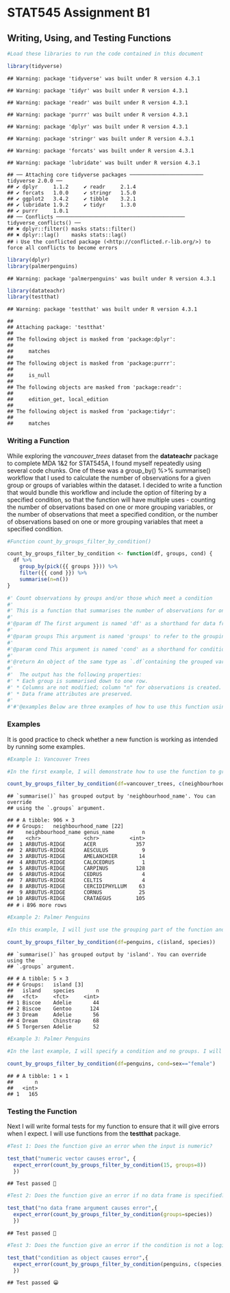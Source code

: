 STAT545 Assignment B1
================

## Writing, Using, and Testing Functions

``` r
#Load these libraries to run the code contained in this document

library(tidyverse)
```

    ## Warning: package 'tidyverse' was built under R version 4.3.1

    ## Warning: package 'tidyr' was built under R version 4.3.1

    ## Warning: package 'readr' was built under R version 4.3.1

    ## Warning: package 'purrr' was built under R version 4.3.1

    ## Warning: package 'dplyr' was built under R version 4.3.1

    ## Warning: package 'stringr' was built under R version 4.3.1

    ## Warning: package 'forcats' was built under R version 4.3.1

    ## Warning: package 'lubridate' was built under R version 4.3.1

    ## ── Attaching core tidyverse packages ──────────────────────── tidyverse 2.0.0 ──
    ## ✔ dplyr     1.1.2     ✔ readr     2.1.4
    ## ✔ forcats   1.0.0     ✔ stringr   1.5.0
    ## ✔ ggplot2   3.4.2     ✔ tibble    3.2.1
    ## ✔ lubridate 1.9.2     ✔ tidyr     1.3.0
    ## ✔ purrr     1.0.1     
    ## ── Conflicts ────────────────────────────────────────── tidyverse_conflicts() ──
    ## ✖ dplyr::filter() masks stats::filter()
    ## ✖ dplyr::lag()    masks stats::lag()
    ## ℹ Use the conflicted package (<http://conflicted.r-lib.org/>) to force all conflicts to become errors

``` r
library(dplyr)
library(palmerpenguins)
```

    ## Warning: package 'palmerpenguins' was built under R version 4.3.1

``` r
library(datateachr)
library(testthat)
```

    ## Warning: package 'testthat' was built under R version 4.3.1

    ## 
    ## Attaching package: 'testthat'
    ## 
    ## The following object is masked from 'package:dplyr':
    ## 
    ##     matches
    ## 
    ## The following object is masked from 'package:purrr':
    ## 
    ##     is_null
    ## 
    ## The following objects are masked from 'package:readr':
    ## 
    ##     edition_get, local_edition
    ## 
    ## The following object is masked from 'package:tidyr':
    ## 
    ##     matches

### Writing a Function

While exploring the *vancouver_trees* dataset from the **datateachr**
package to complete MDA 1&2 for STAT545A, I found myself repeatedly
using several code chunks. One of these was a group_by() %\>%
summarise() workflow that I used to calculate the number of observations
for a given group or groups of variables within the dataset. I decided
to write a function that would bundle this workflow and include the
option of filtering by a specified condition, so that the function will
have multiple uses - counting the number of observations based on one or
more grouping variables, or the number of observations that meet a
specified condition, or the number of observations based on one or more
grouping variables that meet a specified condition.

``` r
#Function count_by_groups_filter_by_condition()

count_by_groups_filter_by_condition <- function(df, groups, cond) { 
  df %>% 
    group_by(pick({{ groups }})) %>% 
    filter({{ cond }}) %>% 
    summarise(n=n())
}

#' Count observations by groups and/or those which meet a condition
#' 
#' This is a function that summarises the number of observations for one or more variables within a data frame. It can be used to compute the number of  observations of one or more grouped variables, the number of observations that meet a specified condition, or a combination of the two.
#'
#'@param df The first argument is named 'df' as a shorthand for data frame. This is a required argument.
#'
#'@param groups This argument is named 'groups' to refer to the grouping variable(s) that will be input to the group_by function. It must be an object or use the form c(x,y) if multiple variables are used for grouping. It is not required.
#'
#'@param cond This argument is named 'cond' as a shorthand for condition, to refer to the condition that will be specified in the filter function. This argument must be a logical vector (eg sex=="female"). It is not required.
#'
#'@return An object of the same type as `.df`containing the grouped variables and the corresponding number of observations (n) for each row; if no grouping was  applied and only a filtering condition was used, the output will be a 1x1 object containing the number of observations (n) that meet the condition.
#'
#'  The output has the following properties:
#' * Each group is summarised down to one row.
#' * Columns are not modified; column "n" for observations is created.
#' * Data frame attributes are preserved.
#'
#'#'@examples Below are three examples of how to use this function using datasets contained in the **datateachr** and **penguins** packages.
```

### Examples

It is good practice to check whether a new function is working as
intended by running some examples.

``` r
#Example 1: Vancouver Trees

#In the first example, I will demonstrate how to use the function to group by multiple variables and filter by a condition in the vancouver_trees dataset. I will group by neighbourhood name and height range and specify the condition to be date planted > 2000-01-01 to find the number of trees in each neighbourhood for each height range that were planted after 2000-01-01.

count_by_groups_filter_by_condition(df=vancouver_trees, c(neighbourhood_name, genus_name), cond= date_planted >"2000-01-01")
```

    ## `summarise()` has grouped output by 'neighbourhood_name'. You can override
    ## using the `.groups` argument.

    ## # A tibble: 906 × 3
    ## # Groups:   neighbourhood_name [22]
    ##    neighbourhood_name genus_name         n
    ##    <chr>              <chr>          <int>
    ##  1 ARBUTUS-RIDGE      ACER             357
    ##  2 ARBUTUS-RIDGE      AESCULUS           9
    ##  3 ARBUTUS-RIDGE      AMELANCHIER       14
    ##  4 ARBUTUS-RIDGE      CALOCEDRUS         1
    ##  5 ARBUTUS-RIDGE      CARPINUS         128
    ##  6 ARBUTUS-RIDGE      CEDRUS             4
    ##  7 ARBUTUS-RIDGE      CELTIS             4
    ##  8 ARBUTUS-RIDGE      CERCIDIPHYLLUM    63
    ##  9 ARBUTUS-RIDGE      CORNUS            25
    ## 10 ARBUTUS-RIDGE      CRATAEGUS        105
    ## # ℹ 896 more rows

``` r
#Example 2: Palmer Penguins

#In this example, I will just use the grouping part of the function and I won't include a condition argument to demonstrate that the function can work just by grouping. I will group by island and species and the output should provide the number of observations for each island/species group.

count_by_groups_filter_by_condition(df=penguins, c(island, species))
```

    ## `summarise()` has grouped output by 'island'. You can override using the
    ## `.groups` argument.

    ## # A tibble: 5 × 3
    ## # Groups:   island [3]
    ##   island    species       n
    ##   <fct>     <fct>     <int>
    ## 1 Biscoe    Adelie       44
    ## 2 Biscoe    Gentoo      124
    ## 3 Dream     Adelie       56
    ## 4 Dream     Chinstrap    68
    ## 5 Torgersen Adelie       52

``` r
#Example 3: Palmer Penguins

#In the last example, I will specify a condition and no groups. I will set the condition to select only female observations, and the output should be a 1x1 dataframe with n = number of female observations.

count_by_groups_filter_by_condition(df=penguins, cond=sex=="female")
```

    ## # A tibble: 1 × 1
    ##       n
    ##   <int>
    ## 1   165

### Testing the Function

Next I will write formal tests for my function to ensure that it will
give errors when I expect. I will use functions from the **testthat**
package.

``` r
#Test 1: Does the function give an error when the input is numeric?

test_that("numeric vector causes error", {
  expect_error(count_by_groups_filter_by_condition(15, groups=8))
  })
```

    ## Test passed 🥳

``` r
#Test 2: Does the function give an error if no data frame is specified?

test_that("no data frame argument causes error",{
  expect_error(count_by_groups_filter_by_condition(groups=species))
  })
```

    ## Test passed 🥳

``` r
#Test 3: Does the function give an error if the condition is not a logical vector?

test_that("condition as object causes error",{
  expect_error(count_by_groups_filter_by_condition(penguins, c(species, sex), cond=island))
  })
```

    ## Test passed 😀
